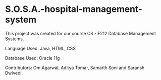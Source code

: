 # S.O.S.A.-hospital-management-system

This project was created for our course CS - F212 Database Management Systems.

Language Used: Java, HTML, CSS

Database Used: Oracle 11g






Contributors: Om Agarwal, Aditya Tomar, Samarth Soni and Saransh Dwivedi.
